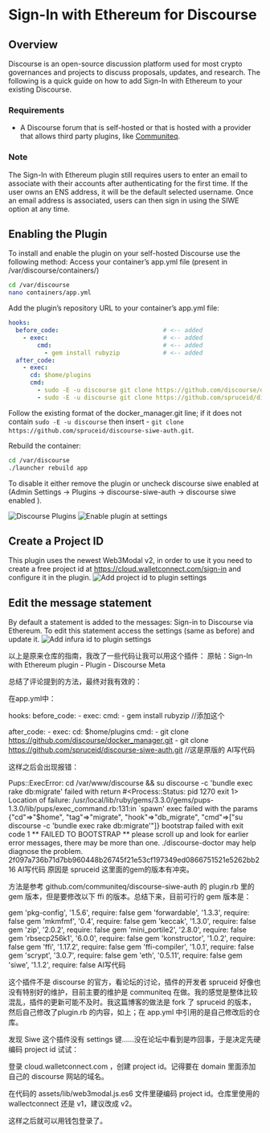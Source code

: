 # Sign-In with Ethereum for Discourse

## Overview
Discourse is an open-source discussion platform used for most crypto governances 
and projects to discuss proposals, updates, and research. The following is a 
quick guide on how to add Sign-In with Ethereum to your existing Discourse.

### Requirements
- A Discourse forum that is self-hosted or that is hosted with a provider that allows 
third party plugins, like [Communiteq](https://www.communiteq.com/).

### Note
The Sign-In with Ethereum plugin still requires users to enter an email to 
associate with their accounts after authenticating for the first time. If the 
user owns an ENS address, it will be the default selected username. Once an 
email address is associated, users can then sign in using the SIWE option at any 
time.

## Enabling the Plugin
To install and enable the plugin on your self-hosted Discourse use the following 
method: Access your container’s app.yml file (present in /var/discourse/containers/)

```bash
cd /var/discourse
nano containers/app.yml
```

Add the plugin’s repository URL to your container’s app.yml file:
```yml
hooks:
  before_code:                             # <-- added
    - exec:                                # <-- added
        cmd:                               # <-- added
          - gem install rubyzip            # <-- added
  after_code:
    - exec:
      cd: $home/plugins
      cmd:
        - sudo -E -u discourse git clone https://github.com/discourse/docker_manager.git
        - sudo -E -u discourse git clone https://github.com/spruceid/discourse-siwe-auth.git   # <-- added
```

Follow the existing format of the docker_manager.git line; if it does not 
contain `sudo -E -u discourse` then insert - `git clone https://github.com/spruceid/discourse-siwe-auth.git`.

Rebuild the container:
```bash
cd /var/discourse
./launcher rebuild app
```
To disable it either remove the plugin or uncheck discourse siwe enabled at 
(Admin Settings -> Plugins -> discourse-siwe-auth -> discourse siwe enabled ).

![Discourse Plugins](/settings.png "Discourse Plugins")
![Enable plugin at settings](/enable.png "Enable plugin at settings")

## Create a Project ID
This plugin uses the newest Web3Modal v2, in order to use it you need to create
a free project id at https://cloud.walletconnect.com/sign-in and configure it in the plugin.
![Add project id to plugin settings](/project_id.png "Add project id to plugin settings")


## Edit the message statement
By default a statement is added to the messages: Sign-in to Discourse via Ethereum. To edit this statement access the settings (same as before) and update it.
![Add infura id to plugin settings](/statement.png "Field related to the message statement")



以上是原来仓库的指南，我改了一些代码让我可以用这个插件：
原帖：Sign-In with Ethereum plugin - Plugin - Discourse Meta

总结了评论提到的方法，最终对我有效的：

在app.yml中：

hooks:
  before_code:
     - exec:
        cmd:
          - gem install rubyzip   //添加这个
 
  after_code:
    - exec:
        cd: $home/plugins
        cmd:
          - git clone https://github.com/discourse/docker_manager.git
          - git clone https://github.com/spruceid/discourse-siwe-auth.git   //这是原版的
AI写代码

这样之后会出现报错：

Pups::ExecError: cd /var/www/discourse && su discourse -c 'bundle exec rake db:migrate' failed with return #<Process::Status: pid 1270 exit 1>
Location of failure: /usr/local/lib/ruby/gems/3.3.0/gems/pups-1.3.0/lib/pups/exec_command.rb:131:in `spawn'
exec failed with the params {"cd"=>"$home", "tag"=>"migrate", "hook"=>"db_migrate", "cmd"=>["su discourse -c 'bundle exec rake db:migrate'"]}
bootstrap failed with exit code 1
** FAILED TO BOOTSTRAP ** please scroll up and look for earlier error messages, there may be more than one.
./discourse-doctor may help diagnose the problem.
2f097a736b71d7bb960448b26745f21e53cf197349ed0866751521e5262bb216
AI写代码
原因是 spruceid 这里面的gem的版本有冲突。

方法是参考 github.com/communiteq/discourse-siwe-auth 的 plugin.rb 里的 gem 版本，但是要修改以下 ffi 的版本。总结下来，目前可行的 gem 版本是：

gem 'pkg-config', '1.5.6', require: false
gem 'forwardable', '1.3.3', require: false
gem 'mkmfmf', '0.4', require: false
gem 'keccak', '1.3.0', require: false
gem 'zip', '2.0.2', require: false
gem 'mini_portile2', '2.8.0', require: false
gem 'rbsecp256k1', '6.0.0', require: false
gem 'konstructor', '1.0.2', require: false
gem 'ffi', '1.17.2', require: false
gem 'ffi-compiler', '1.0.1', require: false
gem 'scrypt', '3.0.7', require: false
gem 'eth', '0.5.11', require: false
gem 'siwe', '1.1.2', require: false
AI写代码

这个插件不是 discourse 的官方，看论坛的讨论，插件的开发者 spruceid 好像也没有特别好的维护，目前主要的维护是 communiteq 在做。我的感觉是整体比较混乱，插件的更新可能不及时。我这篇博客的做法是 fork 了 spruceid 的版本，然后自己修改了plugin.rb 的内容，如上；在 app.yml 中引用的是自己修改后的仓库。

发现 Siwe 这个插件没有 settings 键……没在论坛中看到是咋回事，于是决定先硬编码 project id 试试：

登录 cloud.walletconnect.com ，创建 project id。记得要在 domain 里面添加自己的 discourse 网站的域名。

在代码的 assets/lib/web3modal.js.es6 文件里硬编码 project id。仓库里使用的 wallectconnect 还是 v1，建议改成 v2。

这样之后就可以用钱包登录了。
